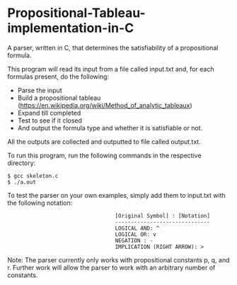 # Propositional-Tableau-implementation-in-C
A parser, written in C, that determines the satisfiability of a propositional formula. 

This program will read its input from a file called input.txt and, for each formulas present, 
do the following:

- Parse the input
- Build a propositional tableau (https://en.wikipedia.org/wiki/Method_of_analytic_tableaux)
- Expand till completed
- Test to see if it closed
- And output the formula type and whether it is satisfiable or not. 

All the outputs are collected and outputted to file called output.txt.

To run this program, run the following commands in the respective directory:

```
$ gcc skeleton.c
$ ./a.out
```

To test the parser on your own examples, simply add them to input.txt with the following notation:

```
                                  [Original Symbol] : [Notation]
                                  ------------------------------
                                  LOGICAL AND: ^
                                  LOGICAL OR: v
                                  NEGATION : -
                                  IMPLICATION (RIGHT ARROW): > 
```

Note: The parser currently only works with propositional constants p, q, and r.
Further work will allow the parser to work with an arbitrary number of constants. 
